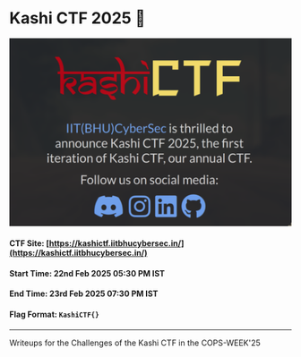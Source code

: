 # Kashi CTF 2025 🚩

![Kashi](kashi.png) 

#### CTF Site: [https://kashictf.iitbhucybersec.in/](https://kashictf.iitbhucybersec.in/)

#### Start Time: 22nd Feb 2025 05:30 PM IST
#### End Time: 23rd Feb 2025 07:30 PM IST

#### Flag Format: `KashiCTF{}`

---

Writeups for the Challenges of the Kashi CTF in the COPS-WEEK'25
